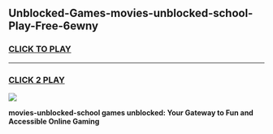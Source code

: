 
## Unblocked-Games-movies-unblocked-school-Play-Free-6ewny
<h3>
<a href="https://premium76.site?title=movies-unblocked-school&ref=20M">CLICK TO PLAY</a></h3>
<hr>

<h3>
<a href="https://premium76.site?title=movies-unblocked-school&ref=20M">CLICK 2 PLAY</a>
  
</h3>

<a href="https://premium76.site?title=movies-unblocked-school&ref=19M"><img src="https://clearcache.store/games.png"></a>


**movies-unblocked-school games unblocked: Your Gateway to Fun and Accessible Online Gaming**
